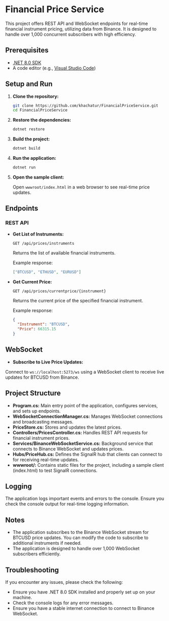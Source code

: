 # Financial Price Service

This project offers REST API and WebSocket endpoints for real-time financial instrument pricing, utilizing data from Binance. It is designed to handle over 1,000 concurrent subscribers with high efficiency.

## Prerequisites

- [.NET 8.0 SDK](https://dotnet.microsoft.com/download/dotnet/8.0)
- A code editor (e.g., [Visual Studio Code](https://code.visualstudio.com/))

## Setup and Run

1. **Clone the repository:**

   ```sh
   git clone https://github.com/khachatur/FinancialPriceService.git
   cd FinancialPriceService
   ```

2. **Restore the dependencies:**

   ```sh
   dotnet restore
   ```

3. **Build the project:**

   ```sh
   dotnet build
   ```

4. **Run the application:**

   ```sh
   dotnet run
   ```
5. **Open the sample client:**

   Open `wwwroot/index.html` in a web browser to see real-time price updates.

## Endpoints

### REST API

- **Get List of Instruments:**

  `GET /api/prices/instruments`

  Returns the list of available financial instruments.

  Example response:

  ```json
  ["BTCUSD", "ETHUSD", "EURUSD"]
  ```

- **Get Current Price:**

  `GET /api/prices/currentprice/{instrument}`

  Returns the current price of the specified financial instrument.

  Example response:

  ```json
  {
  	"Instrument": "BTCUSD",
  	"Price": 66315.15
  }
  ```

## WebSocket
- **Subscribe to Live Price Updates:**

Connect to `ws://localhost:5273/ws` using a WebSocket client to receive live updates for BTCUSD from Binance.

## Project Structure
- **Program.cs:** Main entry point of the application, configures services, and sets up endpoints.
- **WebSocketConnectionManager.cs:** Manages WebSocket connections and broadcasting messages.
- **PriceStore.cs:** Stores and updates the latest prices.
- **Controllers/PricesController.cs:** Handles REST API requests for financial instrument prices.
- **Services/BinanceWebSocketService.cs:** Background service that connects to Binance WebSocket and updates prices.
- **Hubs/PriceHub.cs:** Defines the SignalR hub that clients can connect to for receiving real-time updates.
- **wwwroot/:** Contains static files for the project, including a sample client (index.html) to test SignalR connections.
## Logging
The application logs important events and errors to the console. Ensure you check the console output for real-time logging information.

## Notes
- The application subscribes to the Binance WebSocket stream for BTCUSD price updates. You can modify the code to subscribe to additional instruments if needed.
- The application is designed to handle over 1,000 WebSocket subscribers efficiently.

## Troubleshooting
If you encounter any issues, please check the following:
- Ensure you have .NET 8.0 SDK installed and properly set up on your machine.
- Check the console logs for any error messages.
- Ensure you have a stable internet connection to connect to Binance WebSocket.

